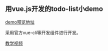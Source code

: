 ## 用vue.js开发的todo-list小demo

[demo预览地址]()

采用官方vue-cli等开发组件进行开发。

[教学视频](http://www.jirengu.com/app/album/66)
